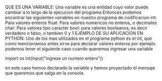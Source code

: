 QUE ES UNA VARIABLE:
Una variable es una entidad cuyo valor puede cambiar a lo largo de la ejecucion del programa 
Entonces podemos encontrar las siguientes variables en nuestro programa de codificacion 
  int: Para valores enteros 
  float: Para valores numericos no enteros, o decimales 
  char: Para valores tipo caracter 
  bool: para valores booleanos, es decir verdadero o falso, o tambien 0 y 1
EJEMPLO DE SU APLICACION EN PYTHON:
  Uno de los mas utilizados en el programa python es el int, que como mencionamos antes sirve para declarar valores enteros por ejemplo podemos tener el siguiente caso cuando queremos ingresar una variable 

  import os
  int(input("ingrese un numero entero"))
  
  en este caso hemos declarado la variable y hemos proyectado el mensaje que queremos que salga en la consola.
